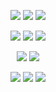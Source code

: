 <p align="center">
<img src="https://github.com/user-attachments/assets/bf2d5d09-a15d-44f6-bf2d-1d582b415226">
<img src="https://github.com/user-attachments/assets/904a3906-8f32-47b5-aefb-c6dd00d48368">
<img src="https://github.com/user-attachments/assets/ee80a16c-8f7d-40d3-bec9-4b67d455edd2">
</p>

<p align="center">
<img src="https://github.com/user-attachments/assets/16bc4957-6def-4a77-949f-06d926b24c2d">
<img src="https://github.com/user-attachments/assets/43d94d2d-1295-4d9e-bae6-0726f7124ab1">
<img src="https://github.com/user-attachments/assets/a1a268ca-3343-4189-893b-64c315b160bf">
</p>

<p align="center">
<img src="https://github.com/user-attachments/assets/db889a16-67ab-4cc5-96f3-229cc852566b">
<img src="https://github.com/user-attachments/assets/3afeee23-b0c8-4669-991d-fda2a6fdb273">
</p>

<p align="center">
<img src="https://github.com/user-attachments/assets/3947814d-cf01-4793-9121-f3280a9afe00">
<img src="https://github.com/user-attachments/assets/03026407-827a-4bdc-9b3f-eae72cda842d">
<img src="https://github.com/user-attachments/assets/79510f3c-ce26-41f7-930c-694c2b6de668">
</p>
